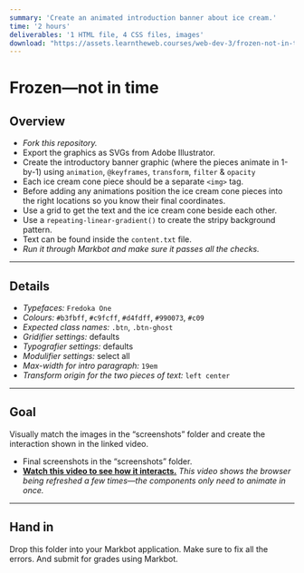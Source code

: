 ```yaml
---
summary: 'Create an animated introduction banner about ice cream.'
time: '2 hours'
deliverables: '1 HTML file, 4 CSS files, images'
download: "https://assets.learntheweb.courses/web-dev-3/frozen-not-in-time-download.zip"
---
```


# Frozen—not in time

## Overview

- *Fork this repository.*
- Export the graphics as SVGs from Adobe Illustrator.
- Create the introductory banner graphic (where the pieces animate in 1-by-1) using `animation`, `@keyframes`, `transform`, `filter` & `opacity`
- Each ice cream cone piece should be a separate `<img>` tag.
- Before adding any animations position the ice cream cone pieces into the right locations so you know their final coordinates.
- Use a grid to get the text and the ice cream cone beside each other.
- Use a `repeating-linear-gradient()` to create the stripy background pattern.
- Text can be found inside the `content.txt` file.
- *Run it through Markbot and make sure it passes all the checks.*

---

## Details

- *Typefaces:* `Fredoka One`
- *Colours:* `#b3fbff`, `#c9fcff`, `#d4fdff`, `#990073`, `#c09`
- *Expected class names:* `.btn`, `.btn-ghost`
- *Gridifier settings:* defaults
- *Typografier settings:* defaults
- *Modulifier settings:* select all
- *Max-width for intro paragraph:* `19em`
- *Transform origin for the two pieces of text:* `left center`

---

## Goal

Visually match the images in the “screenshots” folder and create the interaction shown in the linked video.

- Final screenshots in the “screenshots” folder.
- [**Watch this video to see how it interacts.**](https://videos.learntheweb.courses/playlists/web-dev-3/stories-on-board-animated.mp4)
  *This video shows the browser being refreshed a few times—the components only need to animate in once.*

---

## Hand in

Drop this folder into your Markbot application. Make sure to fix all the errors. And submit for grades using Markbot.
